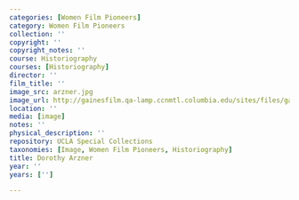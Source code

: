 ```yaml
---
categories: [Women Film Pioneers]
category: Women Film Pioneers
collection: ''
copyright: ''
copyright_notes: ''
course: Historiography
courses: [Historiography]
director: ''
film_title: ''
image_src: arzner.jpg
image_url: http://gainesfilm.qa-lamp.ccnmtl.columbia.edu/sites/files/gainesfilm/images/arzner.jpg
location: ''
media: [image]
notes: ''
physical_description: ''
repository: UCLA Special Collections
taxonomies: [Image, Women Film Pioneers, Historiography]
title: Dorothy Arzner
year: ''
years: ['']

---
```

